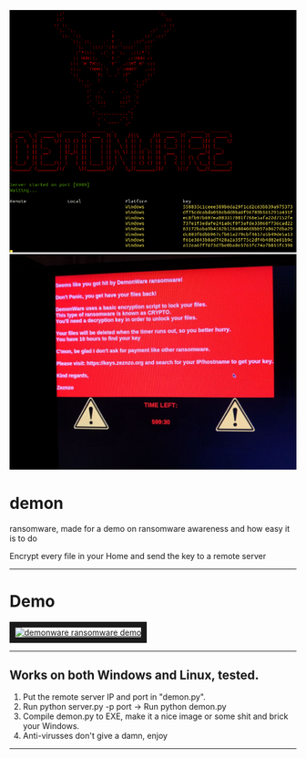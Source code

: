 ![alt text](./example.png)
![alt text](./example2.JPEG)

# demon
ransomware, made for a demo on ransomware awareness and how easy it is to do

Encrypt every file in your Home and send the key to a remote server

***
# Demo
<a href="http://www.youtube.com/watch?feature=player_embedded&v=5IBjZm4gE7E" target="_blank"><img src="http://img.youtube.com/vi/5IBjZm4gE7E/0.jpg" 
alt="demonware ransomware demo" width="240" height="180" border="10" /></a>
***

## Works on both Windows and Linux, tested.

1. Put the remote server IP and port in "demon.py".
2. Run python server.py -p port -> Run python demon.py
3. Compile demon.py to EXE, make it a nice image or some shit and brick your Windows.
4. Anti-virusses don't give a damn, enjoy

***
